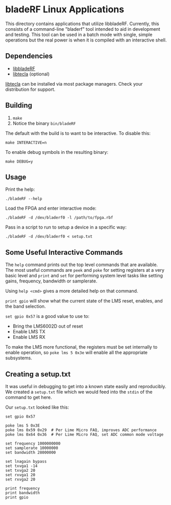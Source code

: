 # bladeRF Linux Applications #
This directory contains applications that utilize libbladeRF.  Currently, this consists of a command-line "bladerf" tool intended to aid in development and testing.  This tool can be used in a batch mode with single, simple operations but the real power is when it is compiled with an interactive shell.

## Dependencies ##
- [libbladeRF][lib]
- [libtecla][tecla] (optional)

[libtecla][tecla] can be installed via most package managers.  Check your distribution for support.

[lib]: ../lib (libbladeRF)
[tecla]: http://www.astro.caltech.edu/~mcs/tecla/ (libtecla)

## Building ##
1. `make`
1. Notice the binary `bin/bladeRF`

The default with the build is to want to be interactive.  To disable this:

```
make INTERACTIVE=n
```

To enable debug symbols in the resulting binary:

```
make DEBUG=y
```

## Usage ##
Print the help:

```
./bladeRF --help
```

Load the FPGA and enter interactive mode:

```
./bladeRF -d /dev/bladerf0 -l /path/to/fpga.rbf
```

Pass in a script to run to setup a device in a specific way:

```
./bladeRF -d /dev/bladerf0 < setup.txt
```

## Some Useful Interactive Commands ##
The `help` command prints out the top level commands that are available.  The most useful commands are `peek` and `poke` for setting registers at a very basic level and `print` and `set` for performing system level tasks like setting gains, frequency, bandwidth or samplerate.

Using `help <cmd>` gives a more detailed help on that command.

`print gpio` will show what the current state of the LMS reset, enables, and the band selection.

`set gpio 0x57` is a good value to use to:

- Bring the LMS6002D out of reset
- Enable LMS TX
- Enable LMS RX

To make the LMS more functional, the registers must be set internally to enable operation, so `poke lms 5 0x3e` will enable all the appropriate subsystems.

## Creating a setup.txt ##
It was useful in debugging to get into a known state easily and reproducibly.  We created a `setup.txt` file which we would feed into the `stdin` of the command to get here.

Our `setup.txt` looked like this:

```
set gpio 0x57

poke lms 5 0x3E
poke lms 0x59 0x29  # Per Lime Micro FAQ, improves ADC performance
poke lms 0x64 0x36  # Per Lime Micro FAQ, set ADC common mode voltage

set frequency 1000000000
set samplerate 10000000
set bandwidth 28000000

set lnagain bypass
set txvga1 -14
set txvga2 20
set rxvga1 20
set rxvga2 20

print frequency
print bandwidth
print gpio
```
